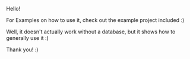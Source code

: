 Hello!

For Examples on how to use it, check out the example project included :)

Well, it doesn't actually work without a database, but it shows how to generally use it :)

Thank you! :)
